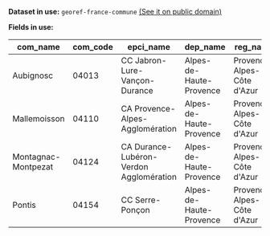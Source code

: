 **Dataset in use:** `georef-france-commune` [(See it on public domain)](https://public.opendatasoft.com/explore/dataset/georef-france-commune/table/)

**Fields in use:**

|com_name|com_code|epci_name|dep_name|reg_name|
|---|---|---|---|---|
|Aubignosc|04013|CC Jabron-Lure-Vançon-Durance|Alpes-de-Haute-Provence|Provence-Alpes-Côte d'Azur|
|Mallemoisson|04110|CA Provence-Alpes-Agglomération|Alpes-de-Haute-Provence|Provence-Alpes-Côte d'Azur|
|Montagnac-Montpezat|04124|CA Durance-Lubéron-Verdon Agglomération|Alpes-de-Haute-Provence|Provence-Alpes-Côte d'Azur|
|Pontis|04154|CC Serre-Ponçon|Alpes-de-Haute-Provence|Provence-Alpes-Côte d'Azur|

